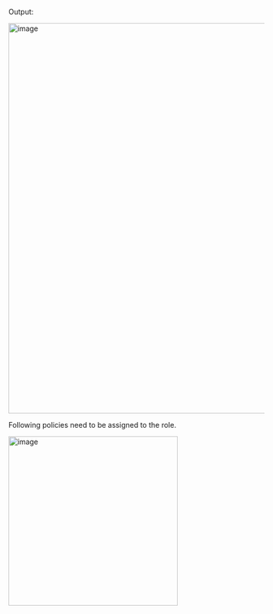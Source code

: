 Output:

<img width="768" alt="image" src="https://github.com/girishkumar2981/AWS_Cost_Management/assets/61040201/396924d5-db09-4b46-b5b4-71d35ea915a5">

Following policies need to be assigned to the role.

<img width="333" alt="image" src="https://github.com/girishkumar2981/AWS_Cost_Management/assets/61040201/6ac6e81f-cc9b-4774-9998-f0a3054b69d2">

